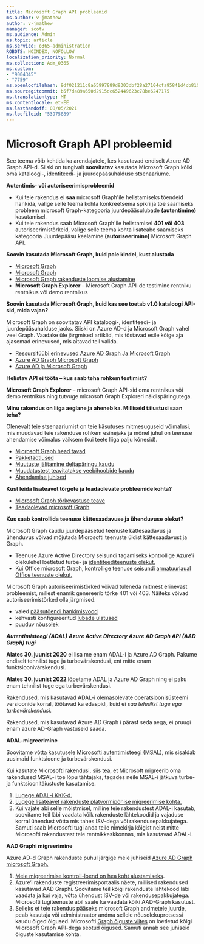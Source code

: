 ```yaml
---
title: Microsoft Graph API probleemid
ms.author: v-jmathew
author: v-jmathew
manager: scotv
ms.audience: Admin
ms.topic: article
ms.service: o365-administration
ROBOTS: NOINDEX, NOFOLLOW
localization_priority: Normal
ms.collection: Adm_O365
ms.custom:
- "9004345"
- "7759"
ms.openlocfilehash: 9df021211c8a65997889d9303dbf28a27104cfa95841d4cb810427c652ba0784
ms.sourcegitcommit: b5f7da89a650d2915dc652449623c78be6247175
ms.translationtype: MT
ms.contentlocale: et-EE
ms.lasthandoff: 08/05/2021
ms.locfileid: "53975889"
---
```

# <a name="microsoft-graph-api-issues"></a>Microsoft Graph API probleemid

See teema võib kehtida ka arendajatele, kes kasutavad endiselt Azure AD Graph API-d. Siiski on tungivalt **soovitatav** kasutada Microsoft Graph kõiki oma kataloogi-, identiteedi- ja juurdepääsuhalduse stsenaariume.

**Autentimis- või autoriseerimisprobleemid**

- Kui teie rakendus ei **saa** microsoft Graph'ile helistamiseks tõendeid hankida, valige selle teema kohta konkreetsema spikri ja toe saamiseks probleem microsoft Graph-kategooria juurdepääsulubade **(autentimine)** kasutamisel.
- Kui teie rakendus saab Microsoft Graph'ile helistamisel **401 või 403** autoriseerimistõrkeid, valige selle teema kohta lisateabe saamiseks kategooria Juurdepääsu keelamine **(autoriseerimine)** Microsoft Graph API.

**Soovin kasutada Microsoft Graph, kuid pole kindel, kust alustada**

- [Microsoft Graph](https://docs.microsoft.com/graph/overview)
- [Microsoft Graph](https://docs.microsoft.com/graph/azuread-identity-access-management-concept-overview)
- [Microsoft Graph rakenduste loomise alustamine](https://docs.microsoft.com/graph/)
- **Microsoft Graph Explorer** – Microsoft Graph API-de testimine rentniku rentnikus või demo rentnikus

**Soovin kasutada Microsoft Graph, kuid kas see toetab v1.0 kataloogi API-sid, mida vajan?**

Microsoft Graph on soovitatav API kataloogi-, identiteedi- ja juurdepääsuhalduse jaoks. Siiski on Azure AD-d ja Microsoft Graph vahel veel Graph. Vaadake üle järgmised artiklid, mis tõstavad esile kõige aja ajasemad erinevused, mis aitavad teil valida.

- [Ressursitüübi erinevused Azure AD Graph Ja Microsoft Graph](https://docs.microsoft.com/graph/migrate-azure-ad-graph-resource-differences)
- [Azure AD Graph Microsoft Graph](https://docs.microsoft.com/graph/migrate-azure-ad-graph-property-differences)
- [Azure AD ja Microsoft Graph](https://docs.microsoft.com/graph/migrate-azure-ad-graph-method-differences)

**Helistav API ei tööta – kus saab teha rohkem testimist?**

**Microsoft Graph Explorer** – microsoft Graph API-sid oma rentnikus või demo  rentnikus ning tutvuge microsoft Graph Exploreri näidispäringutega.

**Minu rakendus on liiga aeglane ja aheneb ka. Milliseid täiustusi saan teha?**

Olenevalt teie stsenaariumist on teie käsutuses mitmesuguseid võimalusi, mis muudavad teie rakenduse rohkem esinejaks ja mõnel juhul on teenuse ahendamise võimalus väiksem (kui teete liiga palju kõnesid).

- [Microsoft Graph head tavad](https://docs.microsoft.com/graph/best-practices-concept)
- [Pakketaotlused](https://docs.microsoft.com/graph/json-batching)
- [Muutuste jälitamine deltapäringu kaudu](https://docs.microsoft.com/graph/delta-query-overview)
- [Muudatustest teavitatakse veebihoobide kaudu](https://docs.microsoft.com/graph/webhooks)
- [Ahendamise juhised](https://docs.microsoft.com/graph/throttling)

**Kust leida lisateavet tõrgete ja teadaolevate probleemide kohta?**

- [Microsoft Graph tõrkevastuse teave](https://docs.microsoft.com/graph/errors)
- [Teadaolevad microsoft Graph](https://docs.microsoft.com/graph/known-issues)

**Kus saab kontrollida teenuse kättesaadavuse ja ühenduvuse olekut?**

Microsoft Graph kaudu juurdepääsetud teenuste kättesaadavus ja ühenduvus võivad mõjutada Microsofti teenuste üldist kättesaadavust ja Graph.

- Teenuse Azure Active Directory seisundi tagamiseks kontrollige Azure'i olekulehel loetletud turbe- ja [identiteediteenuste olekut.](https://azure.microsoft.com/status/) 
- Kui Office microsoft Graph, kontrollige teenuse seisundi [armatuurlaual Office teenuste olekut.](https://portal.office.com/adminportal/home#/servicehealth)

Microsoft Graph autoriseerimistõrked võivad tuleneda mitmest erinevast probleemist, millest enamik genereerib tõrke 401 või 403. Näiteks võivad autoriseerimistõrked olla järgmised.

- valed [pääsutõendi hankimisvood](https://docs.microsoft.com/azure/active-directory/develop/active-directory-authentication-scenarios)
- kehvasti konfigureeritud [lubade ulatused](https://docs.microsoft.com/azure/active-directory/develop/active-directory-v2-scopes)
- puuduv [nõusolek](https://docs.microsoft.com/azure/active-directory/develop/active-directory-devhowto-multi-tenant-overview#understanding-user-and-admin-consent)

***Autentimisteegi (ADAL) Azure Active Directory Azure AD Graph API (AAD Graph) tugi***

**Alates 30. juunist 2020** ei lisa me enam ADAL-i ja Azure AD Graph. Pakume endiselt tehnilist tuge ja turbevärskendusi, ent mitte enam funktsioonivärskendusi.

**Alates 30. juunist 2022** lõpetame ADAL ja Azure AD Graph ning ei paku enam tehnilist tuge ega turbevärskendusi.

Rakendused, mis kasutavad ADAL-i olemasolevate operatsioonisüsteemi versioonide korral, töötavad ka edaspidi, kuid ei *saa tehnilist tuge ega turbevärskendusi.*

Rakendused, mis kasutavad Azure AD Graph i pärast seda aega, ei pruugi enam azure AD-Graph vastuseid saada.

**ADAL-migreerimine**

Soovitame võtta kasutusele [Microsofti autentimisteegi (MSAL)](https://docs.microsoft.com/azure/active-directory/develop/v2-overview), mis sisaldab uusimaid funktsioone ja turbevärskendusi.

Kui kasutate Microsofti rakendusi, siis tea, et Microsoft migreerib oma rakendused MSAL-i toe lõpu tähtajaks, tagades neile MSAL-i jätkuva turbe- ja funktsioonitäiustuste kasutamise.

1. [Lugege ADAL-i KKK-d.](https://docs.microsoft.com/azure/active-directory/develop/msal-migration#frequently-asked-questions-faq)
2. [Lugege lisateavet rakenduste platvormipõhise migreerimise kohta.](https://docs.microsoft.com/azure/active-directory/develop/msal-migration#frequently-asked-questions-faq)
3. Kui vajate abi selle mõistmisel, milline teie rakendustest ADAL-i kasutab, soovitame teil läbi vaadata kõik rakenduste lähtekoodid ja vajaduse korral ühendust võtta mis tahes ISV-dega või rakendusepakkujatega. Samuti saab Microsofti tugi anda teile nimekirja kõigist neist mitte-Microsofti rakendustest teie rentnikkeskkonnas, mis kasutavad ADAL-i.

**AAD Graphi migreerimine**

Azure AD-d Graph rakenduste puhul järgige meie juhiseid [Azure AD Graph microsoft Graph.](https://docs.microsoft.com/graph/migrate-azure-ad-graph-overview)

1. [Meie migreerimise kontroll-loend on hea koht alustamiseks](https://docs.microsoft.com/graph/migrate-azure-ad-graph-planning-checklist).
2. Azure‘i rakenduste registreerimisportaalis näete, millised rakendused kasutavad AAD Graphi. Soovitame teil kõigi rakenduste lähtekood läbi vaadata ja kui vaja, võtta ühendust ISV-de või rakendusepakkujatega. Microsofti tugiteenuste abil saate ka vaadata kõiki AAD-Graph kasutust.
3. Selleks et teie rakendus pääseks microsoft Graph andmetele juurde, peab kasutaja või administraator andma sellele nõusolekuprotsessi kaudu õiged õigused. Microsofti [Graph õiguste viites](https://docs.microsoft.com/graph/permissions-reference) on loetletud kõigi Microsoft Graph API-dega seotud õigused. Samuti annab see juhiseid õiguste kasutamise kohta.
